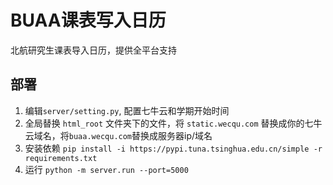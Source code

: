 # BUAA课表写入日历
北航研究生课表导入日历，提供全平台支持

## 部署
1. 编辑`server/setting.py`, 配置七牛云和学期开始时间
2. 全局替换 `html_root` 文件夹下的文件，将 `static.wecqu.com` 替换成你的七牛云域名，将`buaa.wecqu.com`替换成服务器ip/域名
3. 安装依赖
`pip install -i https://pypi.tuna.tsinghua.edu.cn/simple -r requirements.txt`
4. 运行
`python -m server.run --port=5000`
